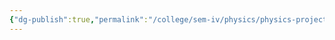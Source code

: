 ```yaml
---
{"dg-publish":true,"permalink":"/college/sem-iv/physics/physics-project/piezo-project/piezoelectric-sensor/"}
---
```

